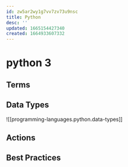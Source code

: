 ```yaml
---
id: zw5ar2wy1g7vv7zv73u9nsc
title: Python
desc: ''
updated: 1665154427340
created: 1664933607332
---
```

# python 3

## Terms

## Data Types
![[programming-languages.python.data-types]]
## Actions

## Best Practices